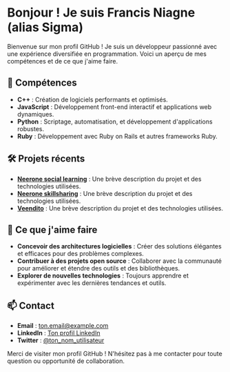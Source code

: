 # Bonjour ! Je suis Francis Niagne (alias Sigma)

Bienvenue sur mon profil GitHub ! Je suis un développeur passionné avec une expérience diversifiée en programmation. Voici un aperçu de mes compétences et de ce que j'aime faire.

## 🚀 Compétences

- **C++** : Création de logiciels performants et optimisés.
- **JavaScript** : Développement front-end interactif et applications web dynamiques.
- **Python** : Scriptage, automatisation, et développement d'applications robustes.
- **Ruby** : Développement avec Ruby on Rails et autres frameworks Ruby.

## 🛠️ Projets récents

- **[Neerone social learning](lien_vers_le_projet)** : Une brève description du projet et des technologies utilisées.
- **[Neerone skillsharing](lien_vers_le_projet)** : Une brève description du projet et des technologies utilisées.
- **[Veendito](https://seller.veendito.com/)** : Une brève description du projet et des technologies utilisées.

## 🌟 Ce que j'aime faire

- **Concevoir des architectures logicielles** : Créer des solutions élégantes et efficaces pour des problèmes complexes.
- **Contribuer à des projets open source** : Collaborer avec la communauté pour améliorer et étendre des outils et des bibliothèques.
- **Explorer de nouvelles technologies** : Toujours apprendre et expérimenter avec les dernières tendances et outils.

## 📫 Contact

- **Email** : [ton.email@example.com](mailto:ton.email@example.com)
- **LinkedIn** : [Ton profil LinkedIn](lien_vers_ton_profil_LinkedIn)
- **Twitter** : [@ton_nom_utilisateur](https://twitter.com/ton_nom_utilisateur)

Merci de visiter mon profil GitHub ! N'hésitez pas à me contacter pour toute question ou opportunité de collaboration.


